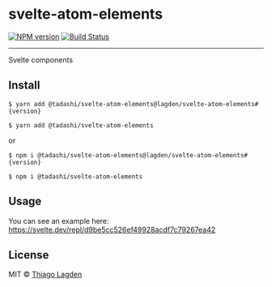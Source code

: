 # svelte-atom-elements

[![NPM version][npm-img]][npm]
[![Build Status][ci-img]][ci]


[npm-img]:  https://img.shields.io/npm/v/@tadashi/svelte-atom-elements.svg
[npm]:      https://www.npmjs.com/package/@tadashi/svelte-atom-elements
[ci-img]:   https://github.com/lagden/svelte-atom-elements/actions/workflows/nodejs.yml/badge.svg
[ci]:       https://github.com/lagden/svelte-atom-elements/actions/workflows/nodejs.yml

---

Svelte components

## Install

```
$ yarn add @tadashi/svelte-atom-elements@lagden/svelte-atom-elements#{version}
```

```
$ yarn add @tadashi/svelte-atom-elements
```

or

```
$ npm i @tadashi/svelte-atom-elements@lagden/svelte-atom-elements#{version}
```

```
$ npm i @tadashi/svelte-atom-elements
```


## Usage

You can see an example here: https://svelte.dev/repl/d9be5cc526ef49928acdf7c79267ea42


## License

MIT © [Thiago Lagden](https://github.com/lagden)
